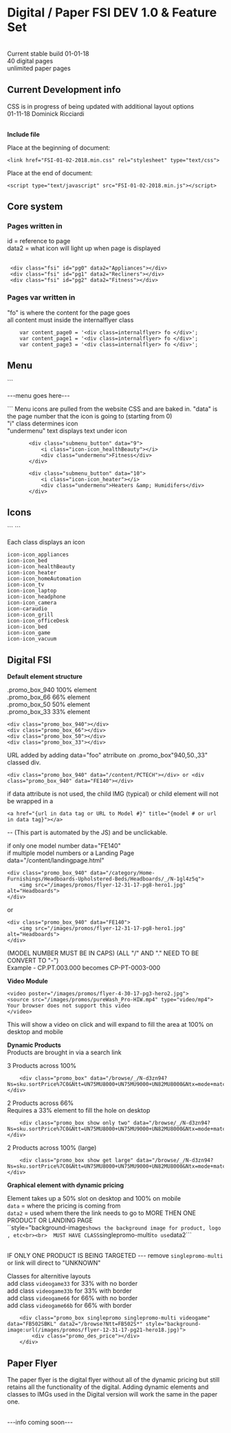 <h1>Digital / Paper FSI DEV 1.0 &amp; Feature Set</h1><br>
Current stable build 01-01-18<br>
40 digital pages<br>
unlimited paper pages<br>

Current Development info<br>
-------------------------------------------------
CSS is in progress of being updated with additional layout options<br>
01-11-18 Dominick Ricciardi
<br><br>


<strong>Include file</strong><br>

Place at the beginning of document:
```
<link href="FSI-01-02-2018.min.css" rel="stylesheet" type="text/css">
```
Place at the end of document:
```
<script type="text/javascript" src="FSI-01-02-2018.min.js"></script>
```

<h2>Core system</h2>
<h3>Pages written in</h3>
id = reference to page<br>
data2 = what icon will light up when page is displayed<br><br>

   ``` <div class="fsi" id="pg0" data2="Appliances"></div>```<br>
   ``` <div class="fsi" id="pg1" data2="Recliners"></div>```<br>
   ``` <div class="fsi" id="pg2" data2="Fitness"></div>```<br>
 


<h3>Pages var written in</h3>
"fo" is where the content for the page goes<br>
 all content must inside the internalflyer class

```
    var content_page0 = '<div class=internalflyer> fo </div>';
    var content_page1 = '<div class=internalflyer> fo </div>';
    var content_page3 = '<div class=internalflyer> fo </div>';
```



<h2>Menu</h2>
```
<div id="submenu">
    <div id="ae4" class="submenu_overflow">
    
---menu goes here---

   </div>
</div>
 ```  
 Menu icons are pulled from the website CSS and are baked in.
"data" is the page number that the icon is going to (starting from 0)<br>
"i" class determines icon<br>
"undermenu" text displays text under icon

 ```
        <div class="submenu_button" data="9">
            <i class="icon-icon_healthBeauty"></i>
            <div class="undermenu">Fitness</div>
        </div>

        <div class="submenu_button" data="10">
            <i class="icon-icon_heater"></i>
            <div class="undermenu">Heaters &amp; Humidifers</div>
        </div>
```
<h2>Icons</h2>  
```
<i class="icon-icon_heater"></i>
```

Each class displays an icon
```
icon-icon_appliances     
icon-icon_bed
icon-icon_healthBeauty   
icon-icon_heater
icon-icon_homeAutomation  
icon-icon_tv  
icon-icon_laptop  
icon-icon_headphone  
icon-icon_camera  
icon-caraudio   
icon-icon_grill   
icon-icon_officeDesk  
icon-icon_bed  
icon-icon_game
icon-icon_vacuum  
```





<h2>Digital FSI</h2>

<strong>Default element structure</strong>

.promo_box_940    100% element<br> 
.promo_box_66     66% element<br> 
.promo_box_50     50% element<br> 
.promo_box_33     33% element<br> 


```
<div class="promo_box_940"></div> 
<div class="promo_box_66"></div>
<div class="promo_box_50"></div>
<div class="promo_box_33"></div>
```



URL added by adding data="foo" atrribute on .promo_box"940,50.,33" classed div.<br> 
```
<div class="promo_box_940" data="/content/PCTECH"></div> or <div class="promo_box_940" data="FE140"></div>
```

if data attribute is not used, the child IMG (typical) or child element will not be wrapped in a<br> 
```
<a href="{url in data tag or URL to Model #}" title="{model # or url in data tag}"></a>
```
-- (This part is automated by the JS) and be unclickable.


if only one model number  data="FE140"<br> 
if multiple model numbers or a Landing Page data="/content/landingpage.html"<br> 

```
<div class="promo_box_940" data="/category/Home-Furnishings/Headboards-Upholstered-Beds/Headboards/_/N-1gl4z5q">
    <img src="/images/promos/flyer-12-31-17-pg8-hero1.jpg" alt="Headboards">
</div>
```
or
```
<div class="promo_box_940" data="FE140">
    <img src="/images/promos/flyer-12-31-17-pg8-hero1.jpg" alt="Headboards">
</div>
```

(MODEL NUMBER MUST BE IN CAPS)    (ALL "/" AND "." NEED TO BE CONVERT TO "-")  <br> 
Example - CP.PT.003.000 becomes CP-PT-0003-000<br> 


<strong>Video Module</strong>
```
<video poster="/images/promos/flyer-4-30-17-pg3-hero2.jpg">
<source src="/images/promos/pureWash_Pro-HIW.mp4" type="video/mp4">
Your browser does not support this video
</video>
```

This will show a video on click and will expand to fill the area at 100% on desktop and mobile<br> 


<strong>Dynamic Products</strong><br>
Products are brought in via a search link

3 Products across 100%
```
    <div class="promo_box" data="/browse/_/N-d3zn94?Ns=sku.sortPrice%7C0&Ntt=UN75MU8000+UN75MU9000+UN82MU8000&Ntx=mode+matchany"></div>
```

2 Products across 66% <br>
Requires a 33% element to fill the hole on desktop
```
    <div class="promo_box show only two" data="/browse/_/N-d3zn94?Ns=sku.sortPrice%7C0&Ntt=UN75MU8000+UN75MU9000+UN82MU8000&Ntx=mode+matchany"></div>
```

2 Products across 100% (large)
```
    <div class="promo_box show get large" data="/browse/_/N-d3zn94?Ns=sku.sortPrice%7C0&Ntt=UN75MU8000+UN75MU9000+UN82MU8000&Ntx=mode+matchany"></div>
```




<strong>Graphical element with dynamic pricing</strong>

Element takes up a 50% slot on desktop and 100% on mobile<br> 
```data``` = where the pricing is coming from<br> 
```data2``` = used whem there the link needs to go to MORE THEN ONE PRODUCT OR LANDING PAGE<br> 
``style="background-image``` shows the background image for product, logo , etc<br><br> 
MUST HAVE CLASS ```singlepromo-multi``` to use ```data2```<br> <br> 

IF ONLY ONE PRODUCT IS BEING TARGETED --- remove ```singlepromo-multi``` or link will direct to "UNKNOWN"<br> 


Classes for alternitive layouts<br>
add class ```videogame33```  for 33% with no border<br>
add class ```videogame33b``` for 33% with border<br>
add class ```videogame66```  for 66% with no border<br>
add class ```videogame66b``` for 66% with border<br>

```
    <div class="promo_box singlepromo singlepromo-multi videogame" data="FB502SBKL" data2="/browse?Ntt=FB502S*" style="background-image:url(/images/promos/flyer-12-31-17-pg21-hero18.jpg)">
        <div class="promo_des_price"></div>
    </div>
 ```

 
 
<h2>Paper Flyer</h2>
The paper flyer is the digital flyer without all of the dynamic pricing but still retains all the functionality of the digital.
Adding dynamic elements and classes to IMGs used in the Digital version will work the same in the paper one.<br><br>

---info coming soon---








